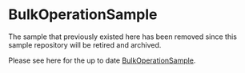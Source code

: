 # BulkOperationSample
The sample that previously existed here has been removed since this sample repository will be retired and archived.

Please see here for the up to date [BulkOperationSample](https://github.com/Azure/azure-iot-sdk-csharp/tree/main/provisioning/service/samples/How%20To/BulkOperationSample).
